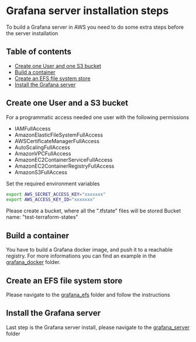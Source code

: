 

# Grafana server installation steps

To build a Grafana server in AWS you need to do some extra steps before the server installation


## Table of contents

- [Create one User and one S3 bucket](#bucket)
- [Build a container](#container)
- [Create an EFS file system store](#efs)
- [Install the Grafana server](#grafana)


## Create one User and a S3 bucket

For a programmatic access needed one user with the following permissions
-  IAMFullAccess
-  AmazonElasticFileSystemFullAccess
-  AWSCertificateManagerFullAccess
-  AutoScalingFullAccess
-  AmazonVPCFullAccess
-  AmazonEC2ContainerServiceFullAccess
-  AmazonEC2ContainerRegistryFullAccess
-  AmazonS3FullAccess

Set the required environment variables
```bash
export AWS_SECRET_ACCESS_KEY="xxxxxxx"
export AWS_ACCESS_KEY_ID="xxxxxxx"
```

Please create a bucket, where all the ".tfstate" files will be stored
Bucket name: "test-terraform-states"

## Build a container

You have to build a Grafana docker image, and push it to a reachable registry.
For more informations you can find an example in the [grafana_docker](grafana_docker/README.md) folder.

## Create an EFS file system store

Please navigate to the [grafana_efs](grafana_efs/README.md) folder and follow the instructions


## Install the Grafana server

Last step is the Grafana server install, please navigate to the [grafana_server](grafana_server/README.md) folder




